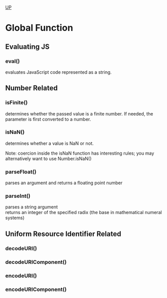 [UP](../index.md)

# Global Function

## Evaluating JS
### eval()
evaluates JavaScript code represented as a string.

## Number Related
### isFinite()
determines whether the passed value is a finite number. If needed, the parameter is first converted to a number.

### isNaN()
determines whether a value is NaN or not.  

Note: coercion inside the isNaN function has interesting rules; you may alternatively want to use Number.isNaN()

### parseFloat()
parses an argument and returns a floating point number

### parseInt()
parses a string argument  
returns an integer of the specified radix (the base in mathematical numeral systems)

## Uniform Resource Identifier Related
### decodeURI()
### decodeURIComponent()
### encodeURI()
### encodeURIComponent()
